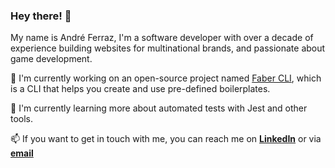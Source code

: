 ### Hey there! 👋

My name is André Ferraz, I'm a software developer with over a decade of experience building websites for multinational brands, and passionate about game development.

🔭 I'm currently working on an open-source project named [Faber CLI](https://github.com/faberjs/faber-cli), which is a CLI that helps you create and use pre-defined boilerplates.

🌱 I'm currently learning more about automated tests with Jest and other tools.

📫 If you want to get in touch with me, you can reach me on [**LinkedIn**](https://www.linkedin.com/in/andreferraz-dev/) or via [**email**](hello@andreferraz.dev)
<!--
**andreferraz/andreferraz** is a ✨ _special_ ✨ repository because its `README.md` (this file) appears on your GitHub profile.

Here are some ideas to get you started:

- 🔭 I’m currently working on ...
- 🌱 I’m currently learning ...
- 👯 I’m looking to collaborate on ...
- 🤔 I’m looking for help with ...
- 💬 Ask me about ...
- 📫 How to reach me: ...
- 😄 Pronouns: ...
- ⚡ Fun fact: ...
-->
